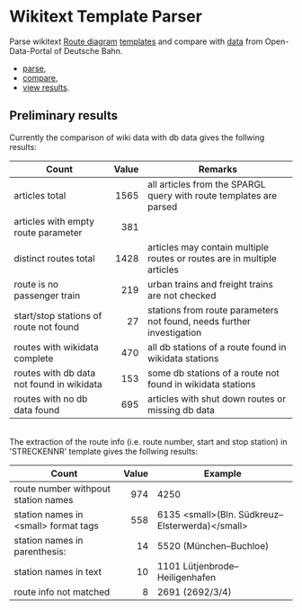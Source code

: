 # Wikitext Template Parser

Parse wikitext [Route diagram](https://de.wikipedia.org/wiki/Wikipedia:Formatvorlage_Bahnstrecke) [templates](https://www.mediawiki.org/wiki/Help:Templates) and compare with [data](https://data.deutschebahn.com/dataset/geo-betriebsstelle) from Open-Data-Portal of Deutsche Bahn.

* [parse](./src/WikitextTemplateParser/readme.md),
* [compare](./src/WikitextDbComparer/readme.md),
* [view results](./src/ResultsViewer/readme.md).

## Preliminary results

Currently the comparison of wiki data with db data gives the follwing results:

| Count | Value | Remarks |
|---|-----:|---|
|articles total|1565|all articles from the SPARGL query with route templates are parsed|
|articles with empty route parameter|381||
|distinct routes total|1428|articles may contain multiple routes or routes are in multiple articles |
|route is no passenger train|219|urban trains and freight trains are not checked|
|start/stop stations of route not found|27|stations from route parameters not found, needs further investigation|
|routes with wikidata complete|470|all db stations of a route found in wikidata stations|
|routes with db data not found in wikidata|153|some db stations of a route not found in wikidata stations|
|routes with no db data found|695|articles with shut down routes or missing db data|

<br/>
The extraction of the route info (i.e. route number, start and stop station) in 'STRECKENNR' template gives the follwing results:

| Count | Value | Example |
|---|-----:|---|
| route number withpout station names|974|4250|
| station names in &lt;small&gt; format tags|558|6135 &lt;small>(Bln. Südkreuz–Elsterwerda)&lt;/small>|
| station names in parenthesis:|14|5520 (München–Buchloe)|
| station names in text|10|1101 Lütjenbrode–Heiligenhafen|
| route info not matched|8|2691 (2692/3/4)|
